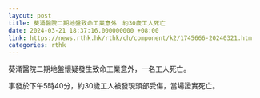 ```yaml
---
layout: post
title: 葵涌醫院二期地盤致命工業意外　約30歲工人死亡
date: 2024-03-21 18:37:16.000000000 +08:00
link: https://news.rthk.hk/rthk/ch/component/k2/1745666-20240321.htm
categories: rthk
---
```


葵涌醫院二期地盤懷疑發生致命工業意外，一名工人死亡。

事發於下午5時40分，約30歲工人被發現頭部受傷，當場證實死亡。
